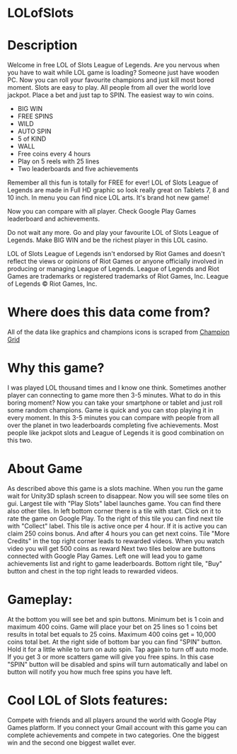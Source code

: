 # LOLofSlots

# Description 

Welcome in free LOL of Slots League of Legends. 
Are you nervous when you have to wait while LOL game is loading? 
Someone just have wooden PC. 
Now you can roll your favourite champions and just kill most bored moment. 
Slots are easy to play. All people from all over the world love jackpot. 
Place a bet and just tap to SPIN. The easiest way to win coins. 
- BIG WIN 
- FREE SPINS 
- WILD 
- AUTO SPIN 
- 5 of KIND 
- WALL 
- Free coins every 4 hours 
- Play on 5 reels with 25 lines 
- Two leaderboards and five achievements 

Remember all this fun is totally for FREE for ever! 
LOL of Slots League of Legends are made in Full HD graphic so look really great on Tablets 7, 8 and 10 inch. 
In menu you can find nice LOL arts. It's brand hot new game! 

Now you can compare with all player. Check Google Play Games leaderboard and achievements. 

Do not wait any more. Go and play your favourite LOL of Slots League of Legends. 
Make BIG WIN and be the richest player in this LOL casino. 

LOL of Slots League of Legends isn't endorsed by Riot Games and doesn't reflect the views or opinions of 
Riot Games or anyone officially involved in producing or managing League of Legends. 
League of Legends and Riot Games are trademarks or registered trademarks of Riot Games, Inc. League of Legends © Riot Games, Inc.

# Where does this data come from?

All of the data like graphics and champions icons is scraped from <a href="http://gameinfo.na.leagueoflegends.com/en/game-info/champions/">Champion Grid</a>

# Why this game?

I was played LOL thousand times and I know one think. Sometimes another player can connecting to game more then 3-5 minutes. What to do in this boring moment? Now you can take your smartphone or tablet and just roll some random champions. Game is quick and you can stop playing it in every moment. In this 3-5 minutes you can compare with people from all over the planet in two leaderboards completing five achievements. Most people like jackpot slots and League of Legends it is good combination on this two.

# About Game

As described above this game is a slots machine.
When you run the game wait for Unity3D splash screen to disappear.
Now you will see some tiles on gui. Largest tile with "Play Slots" label launches game. You can find there also other tiles. In left bottom corner there is a tile with start. Click on it to rate the game on Google Play. To the right of this tile you can find next tile with "Collect" label. This tile is active once per 4 hour. If it is active you can claim 250 coins bonus.
And after 4 hours you can get next coins.
Tile "More Credits" in the top right corner leads to rewarded videos. When you watch video you will get 500 coins as reward
Next two tiles below are buttons connected with Google Play Games. Left one will lead you to game achievements list and right to game leaderboards. Bottom right tile, "Buy" button and chest in the top right leads to rewarded videos.

# Gameplay:

At the bottom you will see bet and spin buttons. Minimum bet is 1 coin and maximum 400 coins. Game will place your bet on 25 lines so 1 coins bet results in total bet equals to 25 coins. Maximum 400 coins get = 10,000 coins total bet.
At the right side of bottom bar you can find "SPIN" button. Hold it for a little while to turn on auto spin. Tap again to turn off auto mode. If you get 3 or more scatters game will give you free spins. In this case "SPIN" button will be disabled and spins will turn automatically and label on button will notify you how much free spins you have left.

# Cool LOL of Slots features:

Compete with friends and all players around the world with Google Play Games platform. If you connect your Gmail account with this game you can complete achievements and compete in two categories. One the biggest win and the second one biggest wallet ever.

